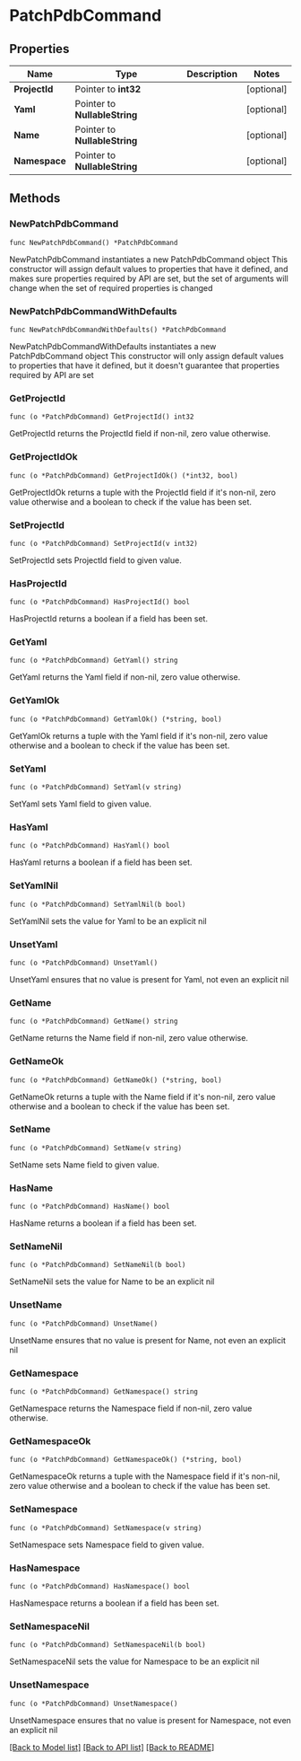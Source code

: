 # PatchPdbCommand

## Properties

Name | Type | Description | Notes
------------ | ------------- | ------------- | -------------
**ProjectId** | Pointer to **int32** |  | [optional] 
**Yaml** | Pointer to **NullableString** |  | [optional] 
**Name** | Pointer to **NullableString** |  | [optional] 
**Namespace** | Pointer to **NullableString** |  | [optional] 

## Methods

### NewPatchPdbCommand

`func NewPatchPdbCommand() *PatchPdbCommand`

NewPatchPdbCommand instantiates a new PatchPdbCommand object
This constructor will assign default values to properties that have it defined,
and makes sure properties required by API are set, but the set of arguments
will change when the set of required properties is changed

### NewPatchPdbCommandWithDefaults

`func NewPatchPdbCommandWithDefaults() *PatchPdbCommand`

NewPatchPdbCommandWithDefaults instantiates a new PatchPdbCommand object
This constructor will only assign default values to properties that have it defined,
but it doesn't guarantee that properties required by API are set

### GetProjectId

`func (o *PatchPdbCommand) GetProjectId() int32`

GetProjectId returns the ProjectId field if non-nil, zero value otherwise.

### GetProjectIdOk

`func (o *PatchPdbCommand) GetProjectIdOk() (*int32, bool)`

GetProjectIdOk returns a tuple with the ProjectId field if it's non-nil, zero value otherwise
and a boolean to check if the value has been set.

### SetProjectId

`func (o *PatchPdbCommand) SetProjectId(v int32)`

SetProjectId sets ProjectId field to given value.

### HasProjectId

`func (o *PatchPdbCommand) HasProjectId() bool`

HasProjectId returns a boolean if a field has been set.

### GetYaml

`func (o *PatchPdbCommand) GetYaml() string`

GetYaml returns the Yaml field if non-nil, zero value otherwise.

### GetYamlOk

`func (o *PatchPdbCommand) GetYamlOk() (*string, bool)`

GetYamlOk returns a tuple with the Yaml field if it's non-nil, zero value otherwise
and a boolean to check if the value has been set.

### SetYaml

`func (o *PatchPdbCommand) SetYaml(v string)`

SetYaml sets Yaml field to given value.

### HasYaml

`func (o *PatchPdbCommand) HasYaml() bool`

HasYaml returns a boolean if a field has been set.

### SetYamlNil

`func (o *PatchPdbCommand) SetYamlNil(b bool)`

 SetYamlNil sets the value for Yaml to be an explicit nil

### UnsetYaml
`func (o *PatchPdbCommand) UnsetYaml()`

UnsetYaml ensures that no value is present for Yaml, not even an explicit nil
### GetName

`func (o *PatchPdbCommand) GetName() string`

GetName returns the Name field if non-nil, zero value otherwise.

### GetNameOk

`func (o *PatchPdbCommand) GetNameOk() (*string, bool)`

GetNameOk returns a tuple with the Name field if it's non-nil, zero value otherwise
and a boolean to check if the value has been set.

### SetName

`func (o *PatchPdbCommand) SetName(v string)`

SetName sets Name field to given value.

### HasName

`func (o *PatchPdbCommand) HasName() bool`

HasName returns a boolean if a field has been set.

### SetNameNil

`func (o *PatchPdbCommand) SetNameNil(b bool)`

 SetNameNil sets the value for Name to be an explicit nil

### UnsetName
`func (o *PatchPdbCommand) UnsetName()`

UnsetName ensures that no value is present for Name, not even an explicit nil
### GetNamespace

`func (o *PatchPdbCommand) GetNamespace() string`

GetNamespace returns the Namespace field if non-nil, zero value otherwise.

### GetNamespaceOk

`func (o *PatchPdbCommand) GetNamespaceOk() (*string, bool)`

GetNamespaceOk returns a tuple with the Namespace field if it's non-nil, zero value otherwise
and a boolean to check if the value has been set.

### SetNamespace

`func (o *PatchPdbCommand) SetNamespace(v string)`

SetNamespace sets Namespace field to given value.

### HasNamespace

`func (o *PatchPdbCommand) HasNamespace() bool`

HasNamespace returns a boolean if a field has been set.

### SetNamespaceNil

`func (o *PatchPdbCommand) SetNamespaceNil(b bool)`

 SetNamespaceNil sets the value for Namespace to be an explicit nil

### UnsetNamespace
`func (o *PatchPdbCommand) UnsetNamespace()`

UnsetNamespace ensures that no value is present for Namespace, not even an explicit nil

[[Back to Model list]](../README.md#documentation-for-models) [[Back to API list]](../README.md#documentation-for-api-endpoints) [[Back to README]](../README.md)


